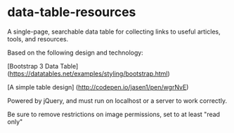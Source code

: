 # data-table-resources
A single-page, searchable data table for collecting links to useful articles, tools, and resources.

Based on the following design and technology:

[Bootstrap 3 Data Table] (https://datatables.net/examples/styling/bootstrap.html)

[A simple table design] (http://codepen.io/jasen1/pen/wgrNvE)

Powered by jQuery, and must run on localhost or a server to work correctly.

Be sure to remove restrictions on image permissions, set to at least "read only"
